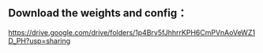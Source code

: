 ## Download the weights and config：
https://drive.google.com/drive/folders/1p4Brv5fJhhrrKPH6CmPVnAoVeWZ1D_PH?usp=sharing
